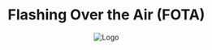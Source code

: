 
<h1 align="center"> Flashing Over the Air (FOTA)</h1>

<div align="center">
  
![Logo](https://fortecloud.com/wp-content/uploads/2023/08/Asset-6-1.png)
</div>
